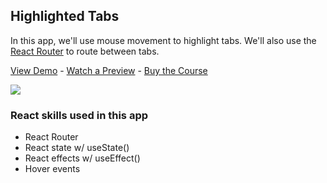## Highlighted Tabs

In this app, we'll use mouse movement to highlight tabs. We'll also use the [React Router](https://reacttraining.com/react-router/) to route between tabs.

[View Demo](https://yyhfg.codesandbox.io/) - [Watch a Preview](https://learn.chrisoncode.io/courses/make-20-react-apps/249108-browser-tabs/748775-00-browser-tabs-preview) - [Buy the Course](https://20ReactApps.com/?utm_source=github.com&utm_medium=readme)

[![](https://scotch-res.cloudinary.com/video/upload/vs_50,dl_200,e_loop/v1592352063/03_-_browser_tabs_rshfqe.gif)](https://learn.chrisoncode.io/courses/make-20-react-apps/249108-browser-tabs/748775-00-browser-tabs-preview)

### React skills used in this app

- React Router
- React state w/ useState()
- React effects w/ useEffect()
- Hover events

